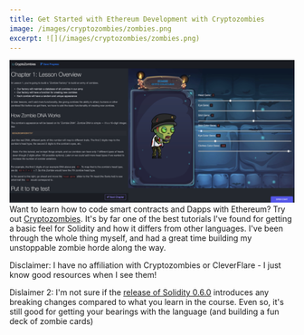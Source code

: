 ```yaml
---
title: Get Started with Ethereum Development with Cryptozombies
image: /images/cryptozombies/zombies.png
excerpt: ![](/images/cryptozombies/zombies.png)
---
```

![](/images/cryptozombies/zombies.png)
Want to learn how to code smart contracts and Dapps with Ethereum? Try out [Cryptozombies](https://cryptozombies.io/). It's by far one of the best tutorials I've found for getting a basic feel for Solidity and how it differs from other languages. I've been through the whole thing myself, and had a great time building my unstoppable zombie horde along the way.

Disclaimer: I have no affiliation with Cryptozombies or CleverFlare - I just know good resources when I see them!

Dislaimer 2: I'm not sure if the [release of Solidity 0.6.0](https://github.com/ethereum/solidity/releases) introduces any breaking changes compared to what you learn in the course. Even so, it's still good for getting your bearings with the language (and building a fun deck of zombie cards)

